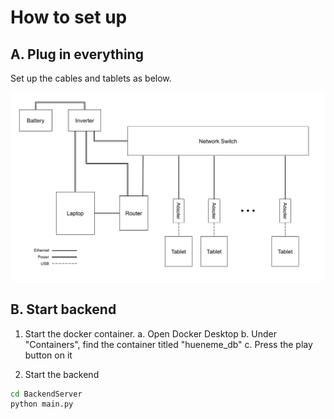 # How to set up 

## A. Plug in everything

Set up the cables and tablets as below.

![Scouting cable layout](Setup.png)

## B. Start backend

1. Start the docker container.
    a. Open Docker Desktop
    b. Under "Containers", find the container titled "hueneme_db"
    c. Press the play button on it

2. Start the backend

```bash
cd BackendServer
python main.py
```
